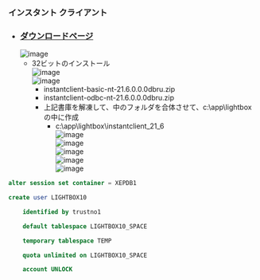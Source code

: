 ### インスタント クライアント

- ### [ダウンロードページ](https://www.oracle.com/database/technologies/instant-client/downloads.html)
  ![image](https://user-images.githubusercontent.com/1501327/174200802-d5c9d1e6-4796-49d4-bb7a-97b3a6cd7bb4.png)
  - 32ビットのインストール\
  ![image](https://user-images.githubusercontent.com/1501327/174201016-5f978ef0-821c-47ab-aa8a-5e784129fc11.png)\
  ![image](https://user-images.githubusercontent.com/1501327/174201505-e653becc-5d7f-4ec2-ac09-2ccc31ae3b91.png)
    - instantclient-basic-nt-21.6.0.0.0dbru.zip
    - instantclient-odbc-nt-21.6.0.0.0dbru.zip
    - 上記書庫を解凍して、中のフォルダを合体させて、c:\app\lightbox の中に作成
      - c:\app\lightbox\instantclient_21_6\
      ![image](https://user-images.githubusercontent.com/1501327/174203131-37bcb9a4-b340-490c-8df4-4006d325ea64.png)\
      ![image](https://user-images.githubusercontent.com/1501327/174204328-e414f631-3fe2-42bf-bdb3-fb8b47ff0597.png)\
      ![image](https://user-images.githubusercontent.com/1501327/174204435-97f38a2e-340b-4505-8856-2cfa6be94779.png)\
      ![image](https://user-images.githubusercontent.com/1501327/174204800-0224503c-336b-4125-95e3-7ad6e36b1d63.png)\
      ![image](https://user-images.githubusercontent.com/1501327/174205055-c2af03bd-e26a-4ed7-98dc-6374e745846a.png)

```sql
alter session set container = XEPDB1
```
```sql
create user LIGHTBOX10

	identified by trustno1

	default tablespace LIGHTBOX10_SPACE

	temporary tablespace TEMP

	quota unlimited on LIGHTBOX10_SPACE

	account UNLOCK
```
